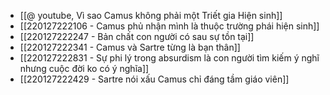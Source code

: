 - [[@ youtube, Vì sao Camus không phải một Triết gia Hiện sinh]]
- [[220127222106 - Camus phủ nhận mình là thuộc trường phái hiện sinh]]
- [[220127222247 - Bản chất con người có sau sự tồn tại]]
- [[220127222341 - Camus và Sartre từng là bạn thân]]
- [[220127222831 - Sự phi lý trong absurdism là con người tìm kiếm ý nghĩ nhưng cuộc đời ko có ý nghĩa]]
- [[220127222429 - Sartre nói xấu Camus chỉ đáng tầm giáo viên]]
